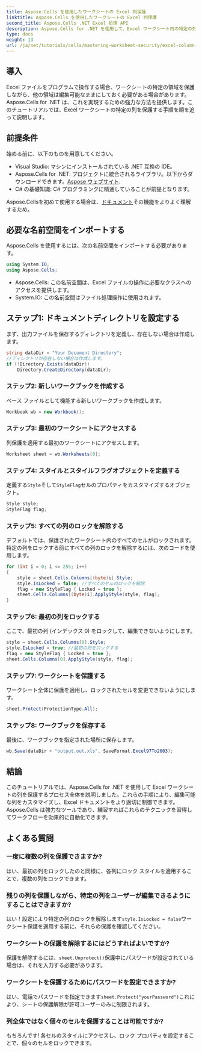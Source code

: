 ```yaml
---
title: Aspose.Cells を使用したワークシートの Excel 列保護
linktitle: Aspose.Cells を使用したワークシートの Excel 列保護
second_title: Aspose.Cells .NET Excel 処理 API
description: Aspose.Cells for .NET を使用して、Excel ワークシート内の特定の列を効果的に保護する方法を学びます。このステップバイステップのチュートリアルでは、環境の設定から保護された Excel ファイルの保存まで、すべてを網羅しています。
type: docs
weight: 13
url: /ja/net/tutorials/cells/mastering-worksheet-security/excel-column-protection/
---
```

## 導入

Excel ファイルをプログラムで操作する場合、ワークシートの特定の領域を保護しながら、他の領域は編集可能なままにしておく必要がある場合があります。Aspose.Cells for .NET は、これを実現するための強力な方法を提供します。このチュートリアルでは、Excel ワークシートの特定の列を保護する手順を順を追って説明します。

## 前提条件
始める前に、以下のものを用意してください。
- Visual Studio: マシンにインストールされている .NET 互換の IDE。
-  Aspose.Cells for .NET: プロジェクトに統合されるライブラリ。以下からダウンロードできます。[Aspose ウェブサイト](https://releases.aspose.com/cells/net/).
- C# の基礎知識: C# プログラミングに精通していることが前提となります。

 Aspose.Cellsを初めて使用する場合は、[ドキュメント](https://reference.aspose.com/cells/net/)その機能をよりよく理解するため。

## 必要な名前空間をインポートする
Aspose.Cells を使用するには、次の名前空間をインポートする必要があります。

```csharp
using System.IO;
using Aspose.Cells;
```
- Aspose.Cells: この名前空間は、Excel ファイルの操作に必要なクラスへのアクセスを提供します。
- System.IO: この名前空間はファイル処理操作に使用されます。

## ステップ1: ドキュメントディレクトリを設定する

まず、出力ファイルを保存するディレクトリを定義し、存在しない場合は作成します。

```csharp
string dataDir = "Your Document Directory";
//ディレクトリが存在しない場合は作成します。
if (!Directory.Exists(dataDir))
    Directory.CreateDirectory(dataDir);
```

### ステップ2: 新しいワークブックを作成する
ベース ファイルとして機能する新しいワークブックを作成します。

```csharp
Workbook wb = new Workbook();
```

### ステップ3: 最初のワークシートにアクセスする
列保護を適用する最初のワークシートにアクセスします。

```csharp
Worksheet sheet = wb.Worksheets[0];
```

### ステップ4: スタイルとスタイルフラグオブジェクトを定義する
定義する`Style`そして`StyleFlag`セルのプロパティをカスタマイズするオブジェクト。

```csharp
Style style;
StyleFlag flag;
```

### ステップ5: すべての列のロックを解除する
デフォルトでは、保護されたワークシート内のすべてのセルがロックされます。特定の列をロックする前にすべての列のロックを解除するには、次のコードを使用します。

```csharp
for (int i = 0; i <= 255; i++)
{
    style = sheet.Cells.Columns[(byte)i].Style;
    style.IsLocked = false; //すべてのセルのロックを解除
    flag = new StyleFlag { Locked = true };
    sheet.Cells.Columns[(byte)i].ApplyStyle(style, flag);
}
```

### ステップ6: 最初の列をロックする
ここで、最初の列 (インデックス 0) をロックして、編集できないようにします。

```csharp
style = sheet.Cells.Columns[0].Style;
style.IsLocked = true; //最初の列をロックする
flag = new StyleFlag { Locked = true };
sheet.Cells.Columns[0].ApplyStyle(style, flag);
```

### ステップ7: ワークシートを保護する
ワークシート全体に保護を適用し、ロックされたセルを変更できないようにします。

```csharp
sheet.Protect(ProtectionType.All);
```

### ステップ8: ワークブックを保存する
最後に、ワークブックを指定された場所に保存します。

```csharp
wb.Save(dataDir + "output.out.xls", SaveFormat.Excel97To2003);
```

## 結論
このチュートリアルでは、Aspose.Cells for .NET を使用して Excel ワークシートの列を保護するプロセス全体を説明しました。これらの手順により、編集可能な列をカスタマイズし、Excel ドキュメントをより適切に制御できます。Aspose.Cells は強力なツールであり、練習すればこれらのテクニックを習得してワークフローを効果的に自動化できます。

## よくある質問

### 一度に複数の列を保護できますか?
はい、最初の列をロックしたのと同様に、各列にロック スタイルを適用することで、複数の列をロックできます。

### 残りの列を保護しながら、特定の列をユーザーが編集できるようにすることはできますか?
はい！設定により特定の列のロックを解除します`style.IsLocked = false`ワークシート保護を適用する前に、それらの保護を確認してください。

### ワークシートの保護を解除するにはどうすればよいですか?
保護を解除するには、`sheet.Unprotect()`保護中にパスワードが設定されている場合は、それを入力する必要があります。

### ワークシートを保護するためにパスワードを設定できますか?
はい、電話でパスワードを指定できます`sheet.Protect("yourPassword")`これにより、シートの保護解除が許可ユーザーのみに制限されます。

### 列全体ではなく個々のセルを保護することは可能ですか?
もちろんです! 各セルのスタイルにアクセスし、ロック プロパティを設定することで、個々のセルをロックできます。
